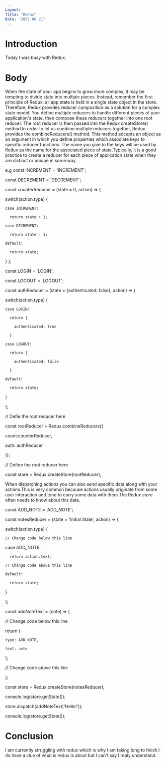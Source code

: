 ```yaml
---
Layout:
Title: "Redux"
Date: "2022 06 21"
---
```


# Introduction
Today I was busy with Redux.

# Body
When the state of your app begins to grow more complex, it may be tempting to divide state into multiple pieces. Instead, remember the first principle of Redux: all app state is held in a single state object in the store. Therefore, Redux provides reducer composition as a solution for a complex state model. You define multiple reducers to handle different pieces of your application's state, then compose these reducers together into one root reducer. The root reducer is then passed into the Redux createStore() method.In order to let us combine multiple reducers together, Redux provides the combineReducers() method. This method accepts an object as an argument in which you define properties which associate keys to specific reducer functions. The name you give to the keys will be used by Redux as the name for the associated piece of state.Typically, it is a good practice to create a reducer for each piece of application state when they are distinct or unique in some way.

e.g const INCREMENT = 'INCREMENT';

const DECREMENT = 'DECREMENT';

const counterReducer = (state = 0, action) => {

  switch(action.type) {

    case INCREMENT:

      return state + 1;

    case DECREMENT:

      return state - 1;

    default:

      return state;

  }
};

const LOGIN = 'LOGIN';

const LOGOUT = 'LOGOUT';

const authReducer = (state = {authenticated: false}, action) => {

  switch(action.type) {

    case LOGIN:

      return {

        authenticated: true

      }

    case LOGOUT:

      return {

        authenticated: false

      }

    default:

      return state;

  }

};

// Defie the root reducer here

const rootReducer = Redux.combineReducers({

  count:counterReducer,

  auth: authReducer

}); 

// Define the root reducer here

const store = Redux.createStore(rootReducer);

When dispatching  actions you can also send specific data along with your actions.This is very common because actions usually originate from some user interaction and tend to carry some data with them.The Redux store often needs to know about this data.

const ADD_NOTE = 'ADD_NOTE';

const notesReducer = (state = 'Initial State', action) => {

  switch(action.type) {

    // Change code below this line

 case ADD_NOTE:
 
      return action.text;

    // Change code above this line

    default:

      return state;

  }

};

const addNoteText = (note) => {

  // Change code below this line

 return {

    type: ADD_NOTE,

    text: note

  };

  // Change code above this line

};

const store = Redux.createStore(notesReducer);

console.log(store.getState());

store.dispatch(addNoteText('Hello!'));

console.log(store.getState());


# Conclusion
I am currently struggling with redux which is why I am taking long to finish.I do have a clue of what is redux is about but I can't say I realy understand.
